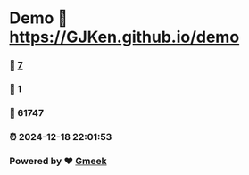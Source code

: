 # Demo :link: https://GJKen.github.io/demo 
### :page_facing_up: [7](https://GJKen.github.io/demo/tag.html) 
### :speech_balloon: 1 
### :hibiscus: 61747 
### :alarm_clock: 2024-12-18 22:01:53 
### Powered by :heart: [Gmeek](https://github.com/Meekdai/Gmeek)

